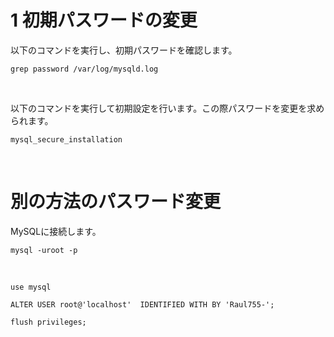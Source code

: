 # 1 初期パスワードの変更

以下のコマンドを実行し、初期パスワードを確認します。

```
grep password /var/log/mysqld.log
```

<br>

以下のコマンドを実行して初期設定を行います。この際パスワードを変更を求められます。

```
mysql_secure_installation
```


<br>


# 別の方法のパスワード変更



MySQLに接続します。

```
mysql -uroot -p
```

<br>


```
use mysql
```


```
ALTER USER root@'localhost'  IDENTIFIED WITH BY 'Raul755-';
```

```
flush privileges;
```



